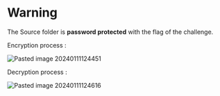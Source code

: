 # Warning

 The Source folder is **password protected** with the flag of the challenge. 

Encryption process : 

![Pasted image 20240111124451](https://github.com/SXBOTAGE/Encryption-Bot-HTB/assets/106280667/d2c81c63-460c-4cc2-87f7-24a6efa15dca)


Decryption process :

![Pasted image 20240111124616](https://github.com/SXBOTAGE/Encryption-Bot-HTB/assets/106280667/688c5c21-28e1-4ffb-ad2f-997cfaca8fd0)

